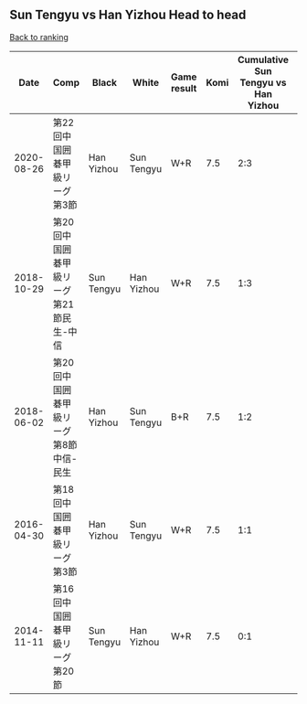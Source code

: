 ## Sun Tengyu vs Han Yizhou Head to head

[Back to ranking](../../index.md)




| **Date** | **Comp** | **Black** | **White** | **Game result** | **Komi** | **Cumulative Sun Tengyu vs Han Yizhou** | **Sun Tengyu streak** | **Han Yizhou streak** | 
| --- | --- | --- | --- | --- | --- | --- | --- | --- |
| 2020-08-26 | 第22回中国囲碁甲級リーグ第3節 | Han Yizhou | Sun Tengyu | W+R | 7.5 | 2:3 | 1 | 0 | 
| 2018-10-29 | 第20回中国囲碁甲級リーグ第21節民生-中信 | Sun Tengyu | Han Yizhou | W+R | 7.5 | 1:3 | 0 | 2 | 
| 2018-06-02 | 第20回中国囲碁甲級リーグ第8節中信-民生 | Han Yizhou | Sun Tengyu | B+R | 7.5 | 1:2 | 0 | 1 | 
| 2016-04-30 | 第18回中国囲碁甲級リーグ第3節 | Han Yizhou | Sun Tengyu | W+R | 7.5 | 1:1 | 1 | 0 | 
| 2014-11-11 | 第16回中国囲碁甲級リーグ第20節 | Sun Tengyu | Han Yizhou | W+R | 7.5 | 0:1 | 0 | 1 |




